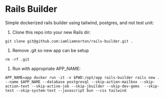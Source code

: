 # Rails Builder

Simple dockerized rails builder using tailwind, postgres, and not test unit:

1. Clone this repo into your new Rails dir:
```
git clone git@github.com:iamliamnorton/rails-builder.git .
```
1. Remove .git so new app can be setup
```
rm -rf .git
```
1. Run with appropriate APP_NAME:
```
APP_NAME=app docker run -it -v $PWD:/opt/app rails-builder rails new . --name $APP_NAME --database postgresql --skip-action-mailbox --skip-action-text --skip-active-job --skip-jbuilder --skip-dev-gems  --skip-test --skip-system-test --javascript bun --css tailwind
```
